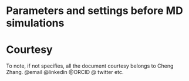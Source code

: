# Parameters and settings before MD simulations



# Courtesy

To note, if not specifies, all the document courtesy belongs to Cheng Zhang. @email @linkedin @ORCID @ twitter etc.
